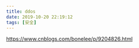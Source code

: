 ```yaml
---
title: ddos
date: 2019-10-20 22:19:12
tags: [安全]
---
```


https://www.cnblogs.com/bonelee/p/9204826.html


